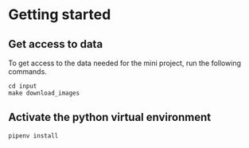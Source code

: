 # Getting started

## Get access to data

To get access to the data needed for the mini project, run the following 
commands.
```
cd input
make download_images
```

## Activate the python virtual environment

```
pipenv install
```

